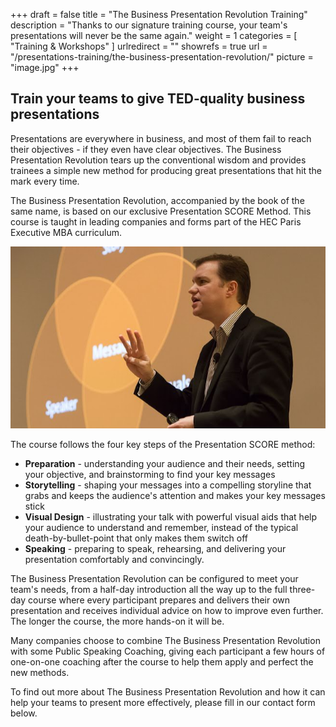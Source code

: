 +++
draft		= false
title		= "The Business Presentation Revolution Training"
description = "Thanks to our signature training course, your team's presentations will never be the same again."
weight		= 1
categories	= [ "Training & Workshops" ]
urlredirect	= ""
showrefs	= true
url 			= "/presentations-training/the-business-presentation-revolution/"
picture		= "image.jpg"
+++

## Train your teams to give TED-quality business presentations

Presentations are everywhere in business, and most of them fail to reach their objectives - if they even have clear objectives. The Business Presentation Revolution tears up the conventional wisdom and provides trainees a simple new method for producing great presentations that hit the mark every time.

The Business Presentation Revolution, accompanied by the book of the same name, is based on our exclusive Presentation SCORE Method. This course is taught in leading companies and forms part of the HEC Paris Executive MBA curriculum.

![bpr][pic1]

The course follows the four key steps of the Presentation SCORE method:

* **Preparation** - understanding your audience and their needs, setting your objective, and brainstorming to find your key messages
* **Storytelling** - shaping your messages into a compelling storyline that grabs and keeps the audience's attention and makes your key messages stick
* **Visual Design** - illustrating your talk with powerful visual aids that help your audience to understand and remember, instead of the typical death-by-bullet-point that only makes them switch off
* **Speaking** - preparing to speak, rehearsing, and delivering your presentation comfortably and convincingly.

The Business Presentation Revolution can be configured to meet your team's needs, from a half-day introduction all the way up to the full three-day course where every participant prepares and delivers their own presentation and receives individual advice on how to improve even further. The longer the course, the more hands-on it will be.

Many companies choose to combine The Business Presentation Revolution with some Public Speaking Coaching, giving each participant a few hours of one-on-one coaching after the course to help them apply and perfect the new methods.

To find out more about The Business Presentation Revolution and how it can help your teams to present more effectively, please fill in our contact form below.

[pic1]: image.jpg